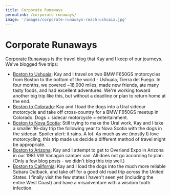 ```yaml
---
title: Corporate Runaways
permalink: /corporate-runaways/
image: '/images/corporate-runaways-reach-ushuaia.jpg'
---
```


Corporate Runaways
==================

[Corporate Runaways](http://www.corporaterunaways.com/) is the travel blog that Kay and I keep of our journeys. We've blogged five trips:

*   [Boston to Ushuaia](http://www.corporaterunaways.com/trips/boston-to-ushuaia/): Kay and I travel on two BMW F650GS motorcycles from Boston to the bottom of the world - Ushuaia, Tierra del Fuego. In four months, we covered ~18,000 miles, made new friends, ate many tasty foods, and had excellent adventures. We're working toward another big trip like this, but without a deadline or plan to return home at the end.
*   [Boston to Colorado](http://www.corporaterunaways.com/trips/boston-to-colorado/): Kay and I load the dogs into a Ural sidecar motorcycle and take off cross-country for a BMW F650GS meetup in Colorado. Dogs + sidecar motorcycle = entertainment.
*   [Boston to Nova Scotia](http://www.corporaterunaways.com/trips/nova-scotia/): Still trying to make the Ural work, Kay and I take a smaller 16-day trip the following year to Nova Scotia with the dogs in the sidecar. Spoiler alert: it rains. A lot. As much as we (mostly I) love motorcycling, this trip made us decide a different method of travel might be appropriate.
*   [Boston to Arizona](http://www.corporaterunaways.com/trips/boston-to-arizona/): Kay and I attempt to get to Overland Expo in Arizona in our 1981 VW Vanagon camper van. All does not go according to plan. (Only a few blog posts - we didn't blog this trip well.)
*   [Boston to California](http://www.corporaterunaways.com/trips/boston-to-california/): Kay and I load the dogs into the much more reliable Subaru Outback, and take off for a good old road trip across the United States. I finally visit the few states I haven't seen yet (including the entire West Coast) and have a misadventure with a wisdom tooth infection.
